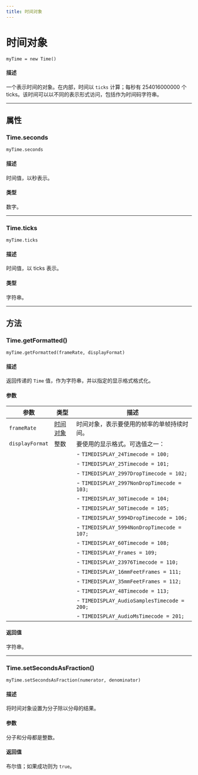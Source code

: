 ```yaml
---
title: 时间对象
---
```

# 时间对象

`myTime = new Time()`

#### 描述

一个表示时间的对象。在内部，时间以 `ticks` 计算；每秒有 254016000000 个 ticks。该时间可以以不同的表示形式访问，包括作为时间码字符串。

---

## 属性

### Time.seconds

`myTime.seconds`

#### 描述

时间值，以秒表示。

#### 类型

数字。

---

### Time.ticks

`myTime.ticks`

#### 描述

时间值，以 ticks 表示。

#### 类型

字符串。

---

## 方法

### Time.getFormatted()

`myTime.getFormatted(frameRate, displayFormat)`

#### 描述

返回传递的 `Time` 值，作为字符串，并以指定的显示格式格式化。

#### 参数

|   参数   |   类型   |     描述      |
|------------|------------------|-----------------------------------------------------------------------|
| `frameRate`   | [时间对象](#) | 时间对象，表示要使用的帧率的单帧持续时间。 |
| `displayFormat` | 整数    | 要使用的显示格式。可选值之一：      |
|     |     | - `TIMEDISPLAY_24Timecode = 100;`   |
|     |     | - `TIMEDISPLAY_25Timecode = 101;`   |
|     |     | - `TIMEDISPLAY_2997DropTimecode = 102;`   |
|     |     | - `TIMEDISPLAY_2997NonDropTimecode = 103;`      |
|     |     | - `TIMEDISPLAY_30Timecode = 104;`   |
|     |     | - `TIMEDISPLAY_50Timecode = 105;`   |
|     |     | - `TIMEDISPLAY_5994DropTimecode = 106;`   |
|     |     | - `TIMEDISPLAY_5994NonDropTimecode = 107;`      |
|     |     | - `TIMEDISPLAY_60Timecode = 108;`   |
|     |     | - `TIMEDISPLAY_Frames = 109;`    |
|     |     | - `TIMEDISPLAY_23976Timecode = 110;`   |
|     |     | - `TIMEDISPLAY_16mmFeetFrames = 111;`      |
|     |     | - `TIMEDISPLAY_35mmFeetFrames = 112;`      |
|     |     | - `TIMEDISPLAY_48Timecode = 113;`   |
|     |     | - `TIMEDISPLAY_AudioSamplesTimecode = 200;`     |
|     |     | - `TIMEDISPLAY_AudioMsTimecode = 201;`   |

#### 返回值

字符串。

---

### Time.setSecondsAsFraction()

`myTime.setSecondsAsFraction(numerator, denominator)`

#### 描述

将时间对象设置为分子除以分母的结果。

#### 参数

分子和分母都是整数。

#### 返回值

布尔值；如果成功则为 `true`。
